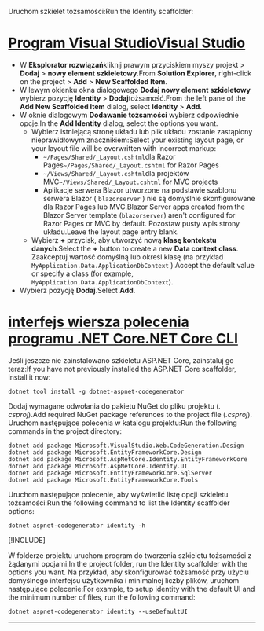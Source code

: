 <span data-ttu-id="19f04-101">Uruchom szkielet tożsamości:</span><span class="sxs-lookup"><span data-stu-id="19f04-101">Run the Identity scaffolder:</span></span>

# <a name="visual-studio"></a>[<span data-ttu-id="19f04-102">Program Visual Studio</span><span class="sxs-lookup"><span data-stu-id="19f04-102">Visual Studio</span></span>](#tab/visual-studio)

* <span data-ttu-id="19f04-103">W **Eksplorator rozwiązań**kliknij prawym przyciskiem myszy projekt > **Dodaj**  >  **nowy element szkieletowy**.</span><span class="sxs-lookup"><span data-stu-id="19f04-103">From **Solution Explorer**, right-click on the project > **Add** > **New Scaffolded Item**.</span></span>
* <span data-ttu-id="19f04-104">W lewym okienku okna dialogowego **Dodaj nowy element szkieletowy** wybierz pozycję **Identity**  >  **Dodaj**tożsamość.</span><span class="sxs-lookup"><span data-stu-id="19f04-104">From the left pane of the **Add New Scaffolded Item** dialog, select **Identity** > **Add**.</span></span>
* <span data-ttu-id="19f04-105">W oknie dialogowym **Dodawanie tożsamości** wybierz odpowiednie opcje.</span><span class="sxs-lookup"><span data-stu-id="19f04-105">In the **Add Identity** dialog, select the options you want.</span></span>
  * <span data-ttu-id="19f04-106">Wybierz istniejącą stronę układu lub plik układu zostanie zastąpiony nieprawidłowym znacznikiem:</span><span class="sxs-lookup"><span data-stu-id="19f04-106">Select your existing layout page, or your layout file will be overwritten with incorrect markup:</span></span>
    * <span data-ttu-id="19f04-107">`~/Pages/Shared/_Layout.cshtml`dla Razor Pages</span><span class="sxs-lookup"><span data-stu-id="19f04-107">`~/Pages/Shared/_Layout.cshtml` for Razor Pages</span></span>
    * <span data-ttu-id="19f04-108">`~/Views/Shared/_Layout.cshtml`dla projektów MVC</span><span class="sxs-lookup"><span data-stu-id="19f04-108">`~/Views/Shared/_Layout.cshtml` for MVC projects</span></span>
    * <span data-ttu-id="19f04-109">Aplikacje serwera Blazor utworzone na podstawie szablonu serwera Blazor ( `blazorserver` ) nie są domyślnie skonfigurowane dla Razor Pages lub MVC.</span><span class="sxs-lookup"><span data-stu-id="19f04-109">Blazor Server apps created from the Blazor Server template (`blazorserver`) aren't configured for Razor Pages or MVC by default.</span></span> <span data-ttu-id="19f04-110">Pozostaw pusty wpis strony układu.</span><span class="sxs-lookup"><span data-stu-id="19f04-110">Leave the layout page entry blank.</span></span>
  * <span data-ttu-id="19f04-111">Wybierz **+** przycisk, aby utworzyć nową **klasę kontekstu danych**.</span><span class="sxs-lookup"><span data-stu-id="19f04-111">Select the **+** button to create a new **Data context class**.</span></span> <span data-ttu-id="19f04-112">Zaakceptuj wartość domyślną lub określ klasę (na przykład `MyApplication.Data.ApplicationDbContext` ).</span><span class="sxs-lookup"><span data-stu-id="19f04-112">Accept the default value or specify a class (for example, `MyApplication.Data.ApplicationDbContext`).</span></span>
* <span data-ttu-id="19f04-113">Wybierz pozycję **Dodaj**.</span><span class="sxs-lookup"><span data-stu-id="19f04-113">Select **Add**.</span></span>

# <a name="net-core-cli"></a>[<span data-ttu-id="19f04-114">interfejs wiersza polecenia programu .NET Core</span><span class="sxs-lookup"><span data-stu-id="19f04-114">.NET Core CLI</span></span>](#tab/netcore-cli)

<span data-ttu-id="19f04-115">Jeśli jeszcze nie zainstalowano szkieletu ASP.NET Core, zainstaluj go teraz:</span><span class="sxs-lookup"><span data-stu-id="19f04-115">If you have not previously installed the ASP.NET Core scaffolder, install it now:</span></span>

```dotnetcli
dotnet tool install -g dotnet-aspnet-codegenerator
```

<span data-ttu-id="19f04-116">Dodaj wymagane odwołania do pakietu NuGet do pliku projektu (*. csproj*).</span><span class="sxs-lookup"><span data-stu-id="19f04-116">Add required NuGet package references to the project file (*.csproj*).</span></span> <span data-ttu-id="19f04-117">Uruchom następujące polecenia w katalogu projektu:</span><span class="sxs-lookup"><span data-stu-id="19f04-117">Run the following commands in the project directory:</span></span>

```dotnetcli
dotnet add package Microsoft.VisualStudio.Web.CodeGeneration.Design
dotnet add package Microsoft.EntityFrameworkCore.Design
dotnet add package Microsoft.AspNetCore.Identity.EntityFrameworkCore
dotnet add package Microsoft.AspNetCore.Identity.UI
dotnet add package Microsoft.EntityFrameworkCore.SqlServer
dotnet add package Microsoft.EntityFrameworkCore.Tools
```

<span data-ttu-id="19f04-118">Uruchom następujące polecenie, aby wyświetlić listę opcji szkieletu tożsamości:</span><span class="sxs-lookup"><span data-stu-id="19f04-118">Run the following command to list the Identity scaffolder options:</span></span>

```dotnetcli
dotnet aspnet-codegenerator identity -h
```

[!INCLUDE[](~/includes/scaffoldTFM.md)]

<span data-ttu-id="19f04-119">W folderze projektu uruchom program do tworzenia szkieletu tożsamości z żądanymi opcjami.</span><span class="sxs-lookup"><span data-stu-id="19f04-119">In the project folder, run the Identity scaffolder with the options you want.</span></span> <span data-ttu-id="19f04-120">Na przykład, aby skonfigurować tożsamość przy użyciu domyślnego interfejsu użytkownika i minimalnej liczby plików, uruchom następujące polecenie:</span><span class="sxs-lookup"><span data-stu-id="19f04-120">For example, to setup identity with the default UI and the minimum number of files, run the following command:</span></span>

```dotnetcli
dotnet aspnet-codegenerator identity --useDefaultUI
```

---
